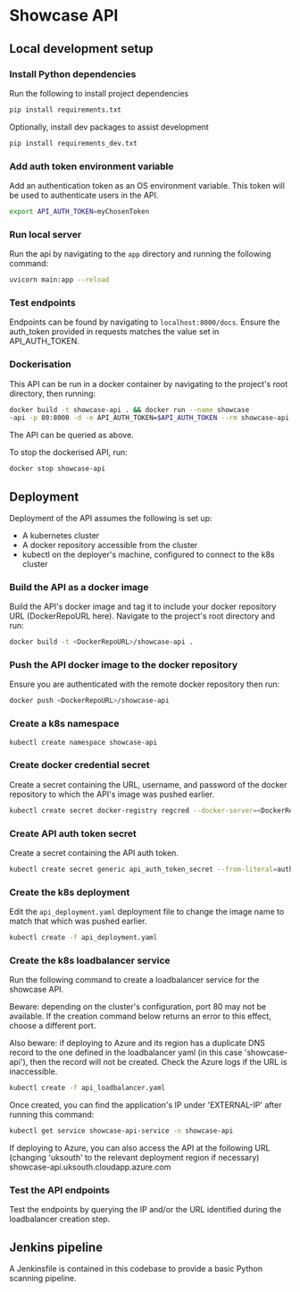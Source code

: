 # Showcase API

## Local development setup

### Install Python dependencies
Run the following to install project dependencies

``` bash
pip install requirements.txt
```

Optionally, install dev packages to assist development

``` bash
pip install requirements_dev.txt
```

### Add auth token environment variable
Add an authentication token as an OS environment variable.  This token will be used to authenticate users in the API.

``` bash
export API_AUTH_TOKEN=myChosenToken
```

### Run local server
Run the api by navigating to the `app` directory and running the following command:

``` bash
uvicorn main:app --reload
```

### Test endpoints
Endpoints can be found by navigating to `localhost:8000/docs`. Ensure the auth_token provided in requests matches the value set in API_AUTH_TOKEN.

### Dockerisation
This API can be run in a docker container by navigating to the project's root directory, then running:

``` bash
docker build -t showcase-api . && docker run --name showcase
-api -p 80:8000 -d -e API_AUTH_TOKEN=$API_AUTH_TOKEN --rm showcase-api
```

The API can be queried as above.

To stop the dockerised API, run:

``` bash
docker stop showcase-api
```

## Deployment
Deployment of the API assumes the following is set up:
- A kubernetes cluster
- A docker repository accessible from the cluster
- kubectl on the deployer's machine, configured to connect to the k8s cluster

### Build the API as a docker image
Build the API's docker image and tag it to include your docker repository URL (DockerRepoURL here).  Navigate to the project's root directory and run:

``` bash
docker build -t <DockerRepoURL>/showcase-api .
```

### Push the API docker image to the docker repository
Ensure you are authenticated with the remote docker repository then run:

``` bash
docker push <DockerRepoURL>/showcase-api
```

### Create a k8s namespace
``` bash
kubectl create namespace showcase-api
```

### Create docker credential secret
Create a secret containing the URL, username, and password of the docker repository to which the API's image was pushed earlier.

``` bash
kubectl create secret docker-registry regcred --docker-server=<DockerRepoURL> --docker-username=<username> --docker-password=<password> -n showcase-api
```

### Create API auth token secret
Create a secret containing the API auth token.

``` bash
kubectl create secret generic api_auth_token_secret --from-literal=auth_token=$API_AUTH_TOKEN -n showcase-api
```

### Create the k8s deployment
Edit the `api_deployment.yaml` deployment file to change the image name to match that which was pushed earlier.

``` bash
kubectl create -f api_deployment.yaml
```

### Create the k8s loadbalancer service
Run the following command to create a loadbalancer service for the showcase API.

Beware: depending on the cluster's configuration, port 80 may not be available. If the creation command below returns an error to this effect, choose a different port.

Also beware: if deploying to Azure and its region has a duplicate DNS record to the one defined in the loadbalancer yaml (in this case 'showcase-api'), then the record will not be created.  Check the Azure logs if the URL is inaccessible.

``` bash
kubectl create -f api_loadbalancer.yaml
```

Once created, you can find the application's IP under 'EXTERNAL-IP' after running this command:

``` bash
kubectl get service showcase-api-service -n showcase-api
```

If deploying to Azure, you can also access the API at the following URL (changing 'uksouth' to the relevant deployment region if necessary)
showcase-api.uksouth.cloudapp.azure.com

### Test the API endpoints
Test the endpoints by querying the IP and/or the URL identified during the loadbalancer creation step.

## Jenkins pipeline
A Jenkinsfile is contained in this codebase to provide a basic Python scanning pipeline.
